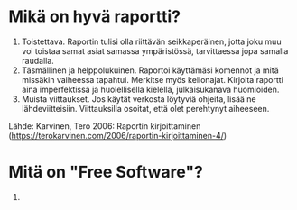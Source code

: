 # Mikä on hyvä raportti?

1. Toistettava. Raportin tulisi olla riittävän seikkaperäinen, jotta joku muu voi toistaa samat asiat samassa ympäristössä, tarvittaessa jopa samalla raudalla.
2. Täsmällinen ja helppolukuinen. Raportoi käyttämäsi komennot ja mitä missäkin vaiheessa tapahtui. Merkitse myös kellonajat. Kirjoita raportti aina imperfektissä ja huolellisella kielellä, julkaisukanava huomioiden.
3. Muista viittaukset. Jos käytät verkosta löytyviä ohjeita, lisää ne lähdeviitteisiin. Viittauksilla osoitat, että olet perehtynyt aiheeseen.

Lähde: Karvinen, Tero 2006: Raportin kirjoittaminen
  (https://terokarvinen.com/2006/raportin-kirjoittaminen-4/)

# Mitä on "Free Software"?

1. 
